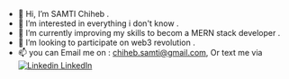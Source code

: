 - 👋 Hi, I’m SAMTI Chiheb .
- 👀 I’m interested in everything i don't know .
- 🌱 I’m currently improving my skills to becom a MERN stack developer .
- 💞️ I’m looking to participate on web3 revolution .
- 📫 you can Email me on :  chiheb.samti@gmail.com, Or text me via [![Linkedin](https://i.stack.imgur.com/gVE0j.png) LinkedIn](https://www.linkedin.com/in/samti-chiheb)

